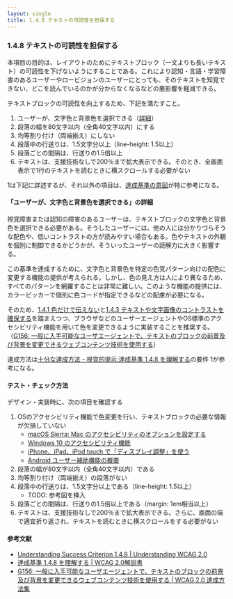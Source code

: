 ```yaml
---
layout: single
title: 1.4.8 テキストの可読性を担保する
---
```


### 1.4.8 テキストの可読性を担保する

本項目の目的は、レイアウトのためにテキストブロック（一文よりも長いテキスト）の可読性を下げないようにすることである。これにより認知・言語・学習障害のあるユーザーやロービジョンのユーザーにとっても、そのテキストを知覚できない、どこを読んでいるのかが分からなくなるなどの悪影響を軽減できる。

テキストブロックの可読性を向上するため、下記を満たすこと。

1. ユーザーが、文字色と背景色を選択できる（[詳細](/a11y-guidelines/1/4/8/#ユーザーが-文字色と背景色を選択できる-の詳細)）
2. 段落の幅を80文字以内（全角40文字以内）にする
3. 均等割り付け（両端揃え）にしない
4. 段落中の行送りは、1.5文字分以上（line-height: 1.5以上）
5. 段落ごとの間隔は、行送りの1.5倍以上
6. テキストは、支援技術なしで200％まで拡大表示できる。そのとき、全画面表示で1行のテキストを読むときに横スクロールする必要がない

1は下記に詳述するが、それ以外の項目は、[達成基準の意図](https://waic.jp/docs/UNDERSTANDING-WCAG20/visual-audio-contrast-visual-presentation.html#visual-audio-contrast-visual-presentation-intent-head)が特に参考になる。

#### 「ユーザーが、文字色と背景色を選択できる」の詳細

視覚障害または認知の障害のあるユーザーは、テキストブロックの文字色と背景色を選択できる必要がある。そうしたユーザーには、他の人には分かりづらそうな配色や、低いコントラストの方が読みやすい場合もある。色やテキストの外観を個別に制御できるかどうかが、そういったユーザーの読解力に大きく影響する。

この基準を達成するために、文字色と背景色を特定の色覚パターン向けの配色に変更する機能の提供が考えられる。しかし、色の見え方は人により異なるため、すべてのパターンを網羅することは非常に難しい。このような機能の提供には、カラーピッカーで個別に色コードが指定できるなどの配慮が必要になる。

そのため、[1.4.1 色だけで伝えない](/a11y-guidelines/1/4/1/)と[1.4.3 テキストや文字画像のコントラストを確保する](/a11y-guidelines/1/4/3/)を踏まえつつ、ブラウザなどのユーザーエージェントやOS標準のアクセシビリティ機能を用いて色を変更できるように実装することを推奨する。（[G156: 一般に入手可能なユーザエージェントで、テキストのブロックの前景及び背景を変更できるウェブコンテンツ技術を使用する](https://waic.jp/docs/WCAG-TECHS/G156.html)）

達成方法は[十分な達成方法 - 視覚的提示:達成基準 1.4.8 を理解する](https://waic.jp/docs/UNDERSTANDING-WCAG20/visual-audio-contrast-visual-presentation.html#visual-audio-contrast-visual-presentation-98-head)の要件 1が参考になる。

#### テスト・チェック方法

デザイン・実装時に、次の項目を確認する

1. OSのアクセシビリティ機能で色変更を行い、テキストブロックの必要な情報が欠損していない
    - [macOS Sierra: Mac のアクセシビリティのオプションを設定する](https://support.apple.com/kb/PH25310?locale=ja_JP&viewlocale=ja_JP)
    - [Windows 10 のアクセシビリティ機能](https://www.microsoft.com/ja-jp/enable/products/windows10/default.aspx)
    - [iPhone、iPad、iPod touch で「ディスプレイ調整」を使う](https://support.apple.com/ja-jp/HT207025)
    - [Android ユーザー補助機能の概要](https://support.google.com/accessibility/android/answer/6006564?hl=ja)
2. 段落の幅が80文字以内（全角40文字以内）である
3. 均等割り付け（両端揃え）の段落がない
4. 段落中の行送りは、1.5文字分以上である（line-height: 1.5以上）
    - TODO: 参考図を挿入
5. 段落ごとの間隔は、行送りの1.5倍以上である（margin: 1em相当以上）
6. テキストは、支援技術なしで200％まで拡大表示できる。さらに、画面の端で適宜折り返され、テキストを読むときに横スクロールをする必要がない

#### 参考文献

- [Understanding Success Criterion 1.4.8 | Understanding WCAG 2.0](https://www.w3.org/TR/UNDERSTANDING-WCAG20/visual-audio-contrast-visual-presentation.html)
- [達成基準 1.4.8 を理解する | WCAG 2.0解説書](https://waic.jp/docs/UNDERSTANDING-WCAG20/visual-audio-contrast-visual-presentation.html)
- [G156: 一般に入手可能なユーザエージェントで、テキストのブロックの前景及び背景を変更できるウェブコンテンツ技術を使用する | WCAG 2.0 達成方法集](https://waic.jp/docs/WCAG-TECHS/G156.html)
